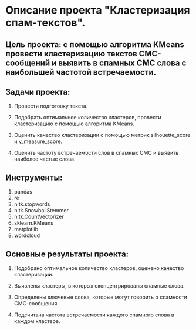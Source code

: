 # Описание проекта "Кластеризация спам-текстов".

## Цель проекта: с помощью алгоритма KMeans провести кластеризацию текстов СМС-сообщений и выявить в спамных СМС слова с наибольшей частотой встречаемости.

## Задачи проекта:

1. Провести подготовку текста.

2. Подобрать оптимальное количество кластеров, провести кластеризацию с помощью алгоритма KMeans.

3. Оценить качество кластеризации с помощью метрик silhouette_score и v_measure_score.

4. Оценить частоту встречаемости слов в спамных СМС и выявить наиболее частые слова.

## Инструменты:

1. pandas
2. re
3. nltk.stopwords
4. nltk.SnowballStemmer
5. nltk.CountVectorizer
6. sklearn.KMeans
7. matplotlib
8. wordcloud

## Основные результаты проекта:

1. Подобрано оптимальное количество кластеров, оценено качество кластеризации.

2. Выявлены кластеры, в которых сконцентрированы спамные слова.

3. Определены ключевые слова, которые могут говорить о спамности СМС-сообщения.

4. Подсчитана частота встречаемости каждого спамного слова в каждом кластере.
